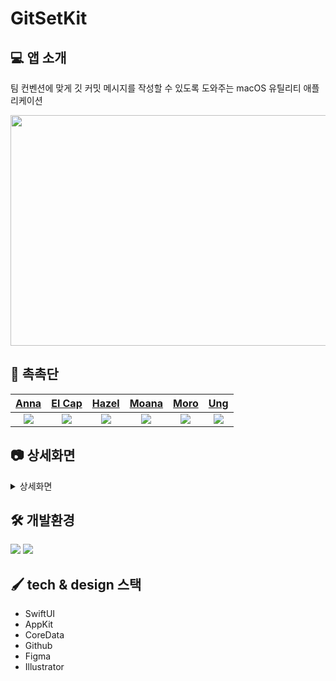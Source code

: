 # GitSetKit

## 💻 앱 소개
팀 컨벤션에 맞게 깃 커밋 메시지를 작성할 수 있도록 도와주는 macOS 유틸리티 애플리케이션

<p align="center">
  <img src = "https://github.com/DeveloperAcademy-POSTECH/2023-A-MC3-WATERFUL/assets/127464395/5da36136-a3cb-4f46-afbc-793fd85abd1d"  width="567" height="369">
</p>

## 🍪 촉촉단

|[Anna](https://github.com/addlight19)|[El Cap](https://github.com/mgdgc)|[Hazel](https://github.com/Khajeong)|[Moana](https://github.com/chaewon-moana)|[Moro](https://github.com/songmoro)|[Ung](https://github.com/JaeUngJang)|
|:---:|:---:|:---:|:---:|:---:|:---:|
|<img src = https://github.com/DeveloperAcademy-POSTECH/2023-A-MC3-WATERFUL/assets/127464395/ddfca9ff-5d25-416d-8284-a459872253c7>|<img src = "https://github.com/DeveloperAcademy-POSTECH/2023-A-MC3-WATERFUL/assets/127464395/c7bc0ec2-bdd8-4ea3-8099-2ba9a04b119f">|<img src = "https://github.com/DeveloperAcademy-POSTECH/2023-A-MC3-WATERFUL/assets/127464395/11436632-7be6-4085-855f-92dab86f0cc2">|<img src = "https://github.com/DeveloperAcademy-POSTECH/2023-A-MC3-WATERFUL/assets/127464395/e3e0af11-41d7-43c5-9c60-f11e3a1c9c01">|<img src = "https://github.com/DeveloperAcademy-POSTECH/2023-A-MC3-WATERFUL/assets/127464395/e746383e-8173-465b-85af-a6e299a7f5fe">|<img src = "https://github.com/DeveloperAcademy-POSTECH/2023-A-MC3-WATERFUL/assets/127464395/b1a73cda-5f7f-4154-b4ea-32fa8ebb5ae8">

## 📷 상세화면
<details>
<summary>상세화면</summary>
<div markdown="1">   
<p align="center">
<img src = "https://github.com/DeveloperAcademy-POSTECH/2023-A-MC3-WATERFUL/assets/127464395/b9677772-9a8b-4dae-929a-4d07d5a150bc" width="454" height="295"> <img src="https://github.com/DeveloperAcademy-POSTECH/2023-A-MC3-WATERFUL/assets/127464395/dd632122-7805-45f2-af0e-885dcda001cf" width="454" height="295">
</p>

<p align="center">
<img src="https://github.com/DeveloperAcademy-POSTECH/2023-A-MC3-WATERFUL/assets/127464395/a55525fc-7947-49f8-888e-86d8f54a2922" width="454" height="295"> <img src="https://github.com/DeveloperAcademy-POSTECH/2023-A-MC3-WATERFUL/assets/127464395/5bb31f85-8bf9-4b4c-9ef8-f11eaf8cd2c2" width="454" height="295">
</p>
</div>
</details>

## 🛠 개발환경
<img src="https://img.shields.io/badge/macOS-13.3-blue?style=plastic&logo=macosbadge&logoColor=blue"/> <img src="https://img.shields.io/badge/Xcode-14.0-purple?style=plastic&logo=xcodebadge&logoColor=purple"/>
## 🖌️ tech & design 스택
- SwiftUI
- AppKit
- CoreData
- Github
- Figma
- Illustrator

  





